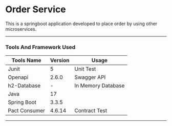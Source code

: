 # Order Service
This is a springboot application developed to place order by using other microservices.

---
### Tools And Framework Used

| Tools Name    | Version | Usage              |
|---------------|---------|--------------------|
| Junit         | 5       | Unit Test          |
| Openapi       | 2.6.0   | Swagger API        |
| h2-Database   | -       | In Memory Database |
| Java          | 17      |                    |
| Spring Boot   | 3.3.5   |                    |
| Pact Consumer | 4.6.14  | Contract Test      |
 ---